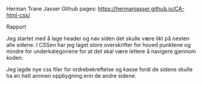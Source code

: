 Herman Trane Jasser
Github pages: https://hermanjasser.github.io/CA-html-css/

Rapport

Jeg startet med å lage header og nav siden det skulle være likt på nesten alle sidene. 
I CSSen har jeg laget store overskrifter for hoved punktene og mindre for underkategoriene for at det skal være lettere å navigere gjennom koden. 


Jeg lagde nye css filer for ordrebekreftelse og kasse fordi de sidene skulle ha en helt annnen oppbygning enn de andre sidene. 
